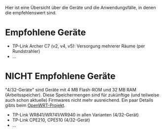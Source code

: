 Hier ist eine Übersicht über die Geräte und die Anwendungsfälle, in denen die empfehlenswert sind.

# Empfohlene Geräte
* TP-Link Archer C7 (v2, v4, v5): Versorgung mehrerer Räume (per Rundstrahler)
* ...


# NICHT Empfohlene Geräte
"4/32-Geräte" sind Geräte mit 4 MB Flash-ROM und 32 MB RAM (Arbeitsspeicher). Diese Speichermengen sind für zukünftige (und teilweise auch schon aktuelle) Firmwares nicht mehr ausreichend. Ein paar Details gibts beim [OpenWRT-Projekt](https://openwrt.org/supported_devices/432_warning).

* TP-Link WR841/WR741/WR940 in allen Varianten (4/32-Gerät)
* TP-Link CPE210, CPE510 (4/32-Gerät)
* ...